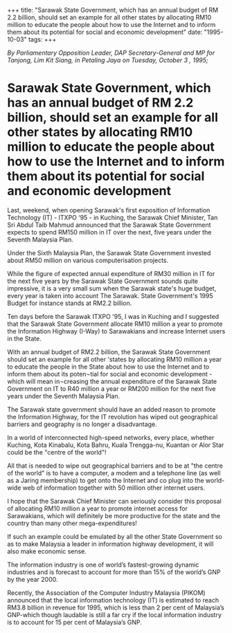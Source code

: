 +++ 
title: "Sarawak State Government, which has an annual budget of RM 2.2 billion, should set an example for all other states by allocating RM10 million to educate the people about how to use the Internet and to inform them about its potential for social and economic development"
date: "1995-10-03"
tags:
+++

_By Parliamentary Opposition Leader, DAP Secretary-General and MP for Tanjong, Lim Kit Siang, in Petaling Jaya on Tuesday, October 3 , 1995;_

# Sarawak State Government, which has an annual budget of RM 2.2 billion, should set an example for all other states by allocating RM10 million to educate the people about how to use the Internet and to inform them about its potential for social and economic development

Last, weekend, when opening Sarawak's first exposition of Information Technology (IT) - ITXPO ‘95 - in Kuching, the Sarawak Chief Minister, Tan Sri Abdul Taib Mahmud announced that the Sarawak State Government expects to spend RM150 million in IT over the next, five years under the Seventh Malaysia Plan.</u>

Under the Sixth Malaysia Plan, the Sarawak State Government invested about RM50 million on various computerisation projects.

While the figure of expected annual expenditure of RM30 million in IT for the next five years by the Sarawak State Government sounds quite impressive, it is a very small sum when the Sarawak state's huge budget, every year is taken into account The Sarawak. State Government's 1995 Budget for instance stands at RM2.2 billion.

Ten days before the Sarawak ITXPO '95, I was in Kuching and I suggested that the Sarawak State Government allocate RM10 million a year to promote the Information Highway (I-Way) to Sarawakians and increase Internet users in the State.

With an annual budget of RM2.2 billion, the Sarawak State Government should set an example for all other 'states by allocating RM10 million a year to educate the people in the State about how to use the Internet and to inform them about its poten¬tial for social and economic development - which will mean in¬creasing the annual expenditure of the Sarawak State Government on IT to R40 million a year or RM200 million for the next five years under the Seventh Malaysia Plan.

The Sarawak state government should have an added reason to promote the Information Highway, for the IT revolution has wiped out geographical barriers and geography is no longer a disadvantage.

In a world of interconnected high-speed networks, every place, whether Kuching, Kota Kinabalu, Kota Bahru, Kuala Trengga-nu, Kuantan or Alor Star could be the "centre of the world"!

All that is needed to wipe out geographical barriers and to be at "the centre of the world" is to have a computer, a modem and a telephone line (as well as a Jaring membership) to get onto the Internet and co plug into the world-wide web of information together with 50 million other internet users.

I hope that the Sarawak Chief Minister can seriously consider this proposal of allocating RM10 million a year to promote internet access for Sarawakians, which will definitely be more productive for the state and the country than many other mega-expenditures!

If such an example could be emulated by all the other State Government so as to make Malaysia a leader in information highway development, it will also make economic sense.

The information industry is one of world’s fastest-growing dynamic industries and is forecast to account for more than 15% of the world’s GNP by the year 2000.

Recently, the Association of the Computer Industry Malaysia (PIKOM) announced that the local information technology (IT) is estimated to reach RM3.8 billion in revenue for 1995, which is less than 2 per cent of Malaysia’s GNP-which though laudable is still a far cry if the local information industry is to account for 15 per cent of Malaysia’s GNP.
 
